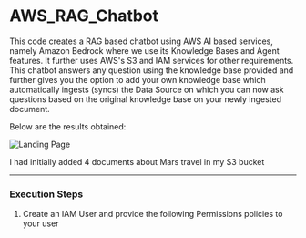 # AWS_RAG_Chatbot

This code creates a RAG based chatbot using AWS AI based services, namely Amazon Bedrock where we use its Knowledge Bases and Agent features. It further uses AWS's S3 and IAM services for other requirements.
This chatbot answers any question using the knowledge base provided and further gives you the option to add your own knowledge base which automatically ingests (syncs) the Data Source on which you can now ask questions based on the original knowledge base on your newly ingested document.

Below are the results obtained: 

![Landing Page](images/Landing.pmg)


I had initially added 4 documents about Mars travel in my S3 bucket


---

### Execution Steps

1) Create an IAM User and provide the following Permissions policies to your user
